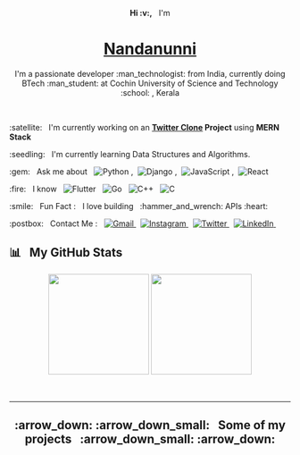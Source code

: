 <p align="center"><b>Hi :v:,</b> &nbsp; I'm</p>
<h1 align="center"><a href="https://nandan-unni.github.io/" target="_blank">Nandanunni</a></h1>
<p align="center">
    I'm a passionate developer :man_technologist: from India, 
    currently doing BTech :man_student: at Cochin University of Science and Technology :school: , Kerala
</p><br />

<p> :satellite: &nbsp; I'm currently working on an 
    <b><a href="https://github.com/Nandan-unni/Twitter-Clone">Twitter Clone</a> Project</b> 
    using <b>MERN Stack</b>
</p>

<p> :seedling: &nbsp; I'm currently learning Data Structures and Algorithms.
</p>

<p> :gem: &nbsp; Ask me about &nbsp; 
    <img src="https://img.shields.io/badge/%AD-Python-blue?logo=python&style=flat" alt="Python" /> ,&nbsp; 
    <img src="https://img.shields.io/badge/%AD-Django-darkgreen?logo=django&style=flat" alt="Django" /> ,&nbsp;  
    <img src="https://img.shields.io/badge/%AD-JavaScript-yellow?logo=javascript&style=flat" alt="JavaScript" /> ,&nbsp; 
    <img src="https://img.shields.io/badge/%AD-React-skyblue?logo=react&style=flat" alt="React" />
</p>

<p> :fire: &nbsp; I know &nbsp; 
    <img src="https://img.shields.io/badge/%AD-Flutter-dodgerblue?logo=flutter&style=flat" alt="Flutter" /> &nbsp; 
    <img src="https://img.shields.io/badge/%AD-Go-blue?logo=go&style=flat" alt="Go" /> &nbsp; 
    <img src="https://img.shields.io/badge/%AD-C%2B%2B-mediumvioletred?logo=c%2B%2B&style=flat" alt="C++" /> &nbsp; 
    <img src="https://img.shields.io/badge/%AD-C-darkgray?logo=c&style=flat" alt="C" />
</p>

<p> :smile: &nbsp; Fun Fact : &nbsp; I love building &nbsp; :hammer_and_wrench: APIs :heart:</p>

<p> :postbox: &nbsp; Contact Me : &nbsp; 
    <a href ="mailto:asnqln@gmail.com">
        <img alt="Gmail" src="https://img.shields.io/badge/%AD-asnqln@gmail.com-red?logo=gmail&style=flat" />
    </a> &nbsp; 
    <a href ="https://www.instagram.com/u.n.n.i._">
        <img alt="Instagram" src="https://img.shields.io/badge/%AD-u.n.n.i.__-darkmagenta?logo=instagram&style=flat" />
    </a> &nbsp; 
    <a href ="https://twitter.com/asnandanunni">
        <img alt="Twitter" src="https://img.shields.io/badge/%AD-asnandanunni-dodgerblue?logo=twitter&style=flat" />
    </a> &nbsp; 
    <a href ="http://www.linkedin.com/in/asnandanunni">
        <img alt="LinkedIn" src="https://img.shields.io/badge/%AD-nandanunni-blue?logo=linkedin&style=flat" />
    </a> &nbsp; 
</p>

## :bar_chart: &nbsp; My GitHub Stats
<p align="center">
  <img height="180em" src="https://github-readme-stats.vercel.app/api?username=nandan-unni&show_icons=true&theme=dark&hide_border=true" />
  <img height="180em" src="https://github-readme-stats.vercel.app/api/top-langs/?username=nandan-unni&theme=dark&layout=compact&hide_border=true" />
</p><br /><hr />

<h2 align="center"> :arrow_down: :arrow_down_small: &nbsp; Some of my projects &nbsp; :arrow_down_small: :arrow_down: </h2>
